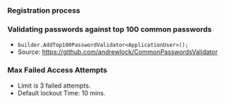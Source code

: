 ### Registration process


### Validating passwords against top 100 common passwords
- `builder.AddTop100PasswordValidator<ApplicationUser>();`
- Source: https://github.com/andrewlock/CommonPasswordsValidator


### Max Failed Access Attempts 
- Limit is 3 failed attempts.
- Default lockout Time: 10 mins.

 
